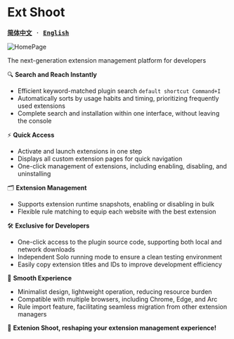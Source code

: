 
# Ext Shoot

<samp>

[**简体中文**](./README_CN.md) · [**English**](./README.md)

</samp>

![HomePage](https://github.com/WtecHtec/ext-shoot/assets/50035229/ff001394-9878-42f3-8c72-0ace5d767989)

The next-generation extension management platform for developers

🔍 **Search and Reach Instantly**
- Efficient keyword-matched plugin search `default shortcut Command+I`
- Automatically sorts by usage habits and timing, prioritizing frequently used extensions
- Complete search and installation within one interface, without leaving the console

⚡️ **Quick Access**
- Activate and launch extensions in one step
- Displays all custom extension pages for quick navigation
- One-click management of extensions, including enabling, disabling, and uninstalling

🗂️ **Extension Management**
- Supports extension runtime snapshots, enabling or disabling in bulk
- Flexible rule matching to equip each website with the best extension

🛠️ **Exclusive for Developers**
- One-click access to the plugin source code, supporting both local and network downloads
- Independent Solo running mode to ensure a clean testing environment
- Easily copy extension titles and IDs to improve development efficiency

🚀 **Smooth Experience**
- Minimalist design, lightweight operation, reducing resource burden
- Compatible with multiple browsers, including Chrome, Edge, and Arc
- Rule import feature, facilitating seamless migration from other extension managers

💌 **Extenion Shoot, reshaping your extension management experience!**
